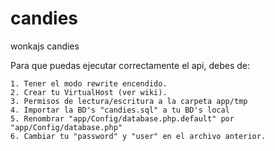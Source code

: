 candies
=======

wonkajs candies

Para que puedas ejecutar correctamente el api, debes de:

	1. Tener el modo rewrite encendido.
	2. Crear tu VirtualHost (ver wiki).
	3. Permisos de lectura/escritura a la carpeta app/tmp
	4. Importar la BD's "candies.sql" a tu BD's local
	5. Renombrar "app/Config/database.php.default" por "app/Config/database.php"
	6. Cambiar tu "password" y "user" en el archivo anterior. 
